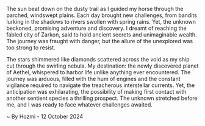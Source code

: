 
The sun beat down on the dusty trail as I guided my horse through the parched, windswept plains.  Each day brought new challenges, from bandits lurking in the shadows to rivers swollen with spring rains.  Yet, the unknown beckoned, promising adventure and discovery.  I dreamt of reaching the fabled city of Zarkon, said to hold ancient secrets and unimaginable wealth.  The journey was fraught with danger, but the allure of the unexplored was too strong to resist.

The stars shimmered like diamonds scattered across the void as my ship cut through the swirling nebula.  My destination:  the newly discovered planet of Aethel, whispered to harbor life unlike anything ever encountered.  The journey was arduous, filled with the hum of engines and the constant vigilance required to navigate the treacherous interstellar currents.  Yet, the anticipation was exhilarating, the possibility of making first contact with another sentient species a thrilling prospect.  The unknown stretched before me, and I was ready to face whatever challenges awaited. 

~ By Hozmi - 12 October 2024

